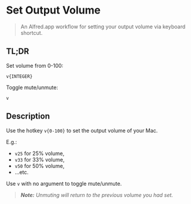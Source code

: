# Set Output Volume

> An Alfred.app workflow for setting your output volume via keyboard shortcut.

## TL;DR

Set volume from 0-100:
```
v{INTEGER}
```

Toggle mute/unmute:
```
v
```

## Description

Use the hotkey `v{0-100}` to set the output volume of your Mac.

E.g.:
- `v25` for 25% volume,
- `v33` for 33% volume,
- `v50` for 50% volume,
- …etc.

Use `v` with no argument to toggle mute/unmute.

> _**Note:** Unmuting will return to the previous volume you had set._
